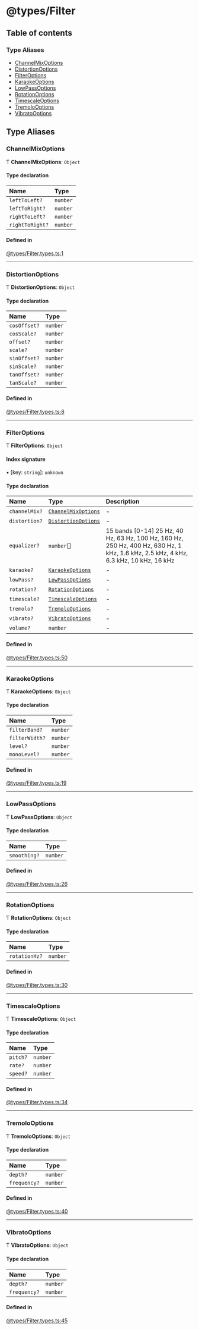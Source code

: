 # @types/Filter

## Table of contents

### Type Aliases

- [ChannelMixOptions](Filter.types.md#channelmixoptions)
- [DistortionOptions](Filter.types.md#distortionoptions)
- [FilterOptions](Filter.types.md#filteroptions)
- [KaraokeOptions](Filter.types.md#karaokeoptions)
- [LowPassOptions](Filter.types.md#lowpassoptions)
- [RotationOptions](Filter.types.md#rotationoptions)
- [TimescaleOptions](Filter.types.md#timescaleoptions)
- [TremoloOptions](Filter.types.md#tremolooptions)
- [VibratoOptions](Filter.types.md#vibratooptions)

## Type Aliases

### ChannelMixOptions

Ƭ **ChannelMixOptions**: `Object`

#### Type declaration

| Name | Type |
| :------ | :------ |
| `leftToLeft?` | `number` |
| `leftToRight?` | `number` |
| `rightToLeft?` | `number` |
| `rightToRight?` | `number` |

#### Defined in

[@types/Filter.types.ts:1](https://github.com/hmes98318/LavaShark/blob/accfd833a0203cc1d8758108ff5b6cd5af205387/src/@types/Filter.types.ts#L1)

___

### DistortionOptions

Ƭ **DistortionOptions**: `Object`

#### Type declaration

| Name | Type |
| :------ | :------ |
| `cosOffset?` | `number` |
| `cosScale?` | `number` |
| `offset?` | `number` |
| `scale?` | `number` |
| `sinOffset?` | `number` |
| `sinScale?` | `number` |
| `tanOffset?` | `number` |
| `tanScale?` | `number` |

#### Defined in

[@types/Filter.types.ts:8](https://github.com/hmes98318/LavaShark/blob/accfd833a0203cc1d8758108ff5b6cd5af205387/src/@types/Filter.types.ts#L8)

___

### FilterOptions

Ƭ **FilterOptions**: `Object`

#### Index signature

▪ [key: `string`]: `unknown`

#### Type declaration

| Name | Type | Description |
| :------ | :------ | :------ |
| `channelMix?` | [`ChannelMixOptions`](Filter.types.md#channelmixoptions) | - |
| `distortion?` | [`DistortionOptions`](Filter.types.md#distortionoptions) | - |
| `equalizer?` | `number`[] | 15 bands [0-14] 25 Hz, 40 Hz, 63 Hz, 100 Hz, 160 Hz, 250 Hz, 400 Hz, 630 Hz, 1 kHz, 1.6 kHz, 2.5 kHz, 4 kHz, 6.3 kHz, 10 kHz, 16 kHz |
| `karaoke?` | [`KaraokeOptions`](Filter.types.md#karaokeoptions) | - |
| `lowPass?` | [`LowPassOptions`](Filter.types.md#lowpassoptions) | - |
| `rotation?` | [`RotationOptions`](Filter.types.md#rotationoptions) | - |
| `timescale?` | [`TimescaleOptions`](Filter.types.md#timescaleoptions) | - |
| `tremolo?` | [`TremoloOptions`](Filter.types.md#tremolooptions) | - |
| `vibrato?` | [`VibratoOptions`](Filter.types.md#vibratooptions) | - |
| `volume?` | `number` | - |

#### Defined in

[@types/Filter.types.ts:50](https://github.com/hmes98318/LavaShark/blob/accfd833a0203cc1d8758108ff5b6cd5af205387/src/@types/Filter.types.ts#L50)

___

### KaraokeOptions

Ƭ **KaraokeOptions**: `Object`

#### Type declaration

| Name | Type |
| :------ | :------ |
| `filterBand?` | `number` |
| `filterWidth?` | `number` |
| `level?` | `number` |
| `monoLevel?` | `number` |

#### Defined in

[@types/Filter.types.ts:19](https://github.com/hmes98318/LavaShark/blob/accfd833a0203cc1d8758108ff5b6cd5af205387/src/@types/Filter.types.ts#L19)

___

### LowPassOptions

Ƭ **LowPassOptions**: `Object`

#### Type declaration

| Name | Type |
| :------ | :------ |
| `smoothing?` | `number` |

#### Defined in

[@types/Filter.types.ts:26](https://github.com/hmes98318/LavaShark/blob/accfd833a0203cc1d8758108ff5b6cd5af205387/src/@types/Filter.types.ts#L26)

___

### RotationOptions

Ƭ **RotationOptions**: `Object`

#### Type declaration

| Name | Type |
| :------ | :------ |
| `rotationHz?` | `number` |

#### Defined in

[@types/Filter.types.ts:30](https://github.com/hmes98318/LavaShark/blob/accfd833a0203cc1d8758108ff5b6cd5af205387/src/@types/Filter.types.ts#L30)

___

### TimescaleOptions

Ƭ **TimescaleOptions**: `Object`

#### Type declaration

| Name | Type |
| :------ | :------ |
| `pitch?` | `number` |
| `rate?` | `number` |
| `speed?` | `number` |

#### Defined in

[@types/Filter.types.ts:34](https://github.com/hmes98318/LavaShark/blob/accfd833a0203cc1d8758108ff5b6cd5af205387/src/@types/Filter.types.ts#L34)

___

### TremoloOptions

Ƭ **TremoloOptions**: `Object`

#### Type declaration

| Name | Type |
| :------ | :------ |
| `depth?` | `number` |
| `frequency?` | `number` |

#### Defined in

[@types/Filter.types.ts:40](https://github.com/hmes98318/LavaShark/blob/accfd833a0203cc1d8758108ff5b6cd5af205387/src/@types/Filter.types.ts#L40)

___

### VibratoOptions

Ƭ **VibratoOptions**: `Object`

#### Type declaration

| Name | Type |
| :------ | :------ |
| `depth?` | `number` |
| `frequency?` | `number` |

#### Defined in

[@types/Filter.types.ts:45](https://github.com/hmes98318/LavaShark/blob/accfd833a0203cc1d8758108ff5b6cd5af205387/src/@types/Filter.types.ts#L45)
